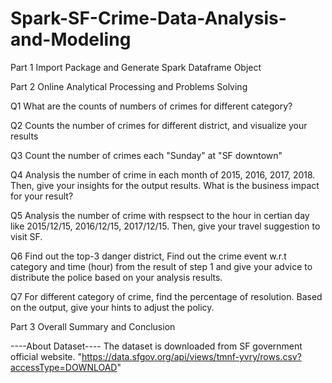 # Spark-SF-Crime-Data-Analysis-and-Modeling



Part 1 Import Package and Generate Spark Dataframe Object

Part 2 Online Analytical Processing and Problems Solving

  Q1 What are the counts of numbers of crimes for different category?
  
  Q2 Counts the number of crimes for different district, and visualize your results
  
  Q3 Count the number of crimes each "Sunday" at "SF downtown"
  
  Q4 Analysis the number of crime in each month of 2015, 2016, 2017, 2018. Then, give your insights for the output results. What is the business impact for your result?
  
  Q5 Analysis the number of crime with respsect to the hour in certian day like 2015/12/15, 2016/12/15, 2017/12/15. Then, give your travel suggestion to visit SF.
  
  Q6 Find out the top-3 danger district, Find out the crime event w.r.t category and time (hour) from the result of step 1 and give your advice to distribute the police based on your analysis results.
  
  Q7 For different category of crime, find the percentage of resolution. Based on the output, give your hints to adjust the policy.

Part 3 Overall Summary and Conclusion

----About Dataset----
The dataset is downloaded from SF government official website. "https://data.sfgov.org/api/views/tmnf-yvry/rows.csv?accessType=DOWNLOAD"
